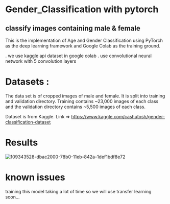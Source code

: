 # Gender_Classification with pytorch
## classify images containing  male &amp; female

This is the implementation of Age and Gender Classification using PyTorch as the deep 
learning framework and Google Colab as the training ground.

. we use kaggle api dataset in google colab
. use convolutional neural network with 5 convolution layers

# Datasets :
The data set is of cropped images of male and female. It is split into training and validation directory.
Training contains ~23,000 images of each class and the validation directory contains ~5,500 images of each class.

Dataset is from Kaggle. Link => https://www.kaggle.com/cashutosh/gender-classification-dataset


# Results
![109343528-dbac2000-78b0-11eb-842a-1def1bdf8e72](https://github.com/Milad0310/Gender_Classification/assets/104670579/3f70a4a5-d8da-4080-b0c2-70f88937bb7d)

# known issues
training this model taking a lot of time so we will use transfer learning soon...
